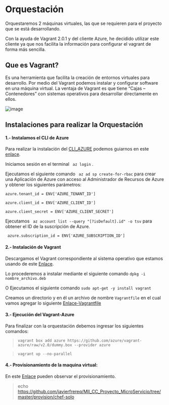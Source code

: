 # Orquestación 
Orquestaremos 2 máquinas virtuales, las que se requieren para el proyecto que se está desarrollando. 

Con la ayuda de Vagrant 2.0.1 y del cliente Azure, he decidido utilizar este cliente ya que nos facilita la información para configurar el vagrant de forma más sencilla.

## Que es Vagrant? 
Es una herramienta que facilita la creación de entornos virtuales para desarrollo. Por medio del Vagrant podemos instalar y configurar software en una máquina virtual.
La ventaja de Vagrant es que tiene “Cajas – Contenedores” con sistemas operativos para desarrollar directamente en ellos. 

![image](https://user-images.githubusercontent.com/32844919/33797928-756c85d0-dd10-11e7-9eb4-d9e2f72d3143.png)

## Instalaciones para realizar la Orquestación 
#### 1.- Instalamos el CLI de Azure 
Para realizar la instalación del [CLI_AZURE](https://docs.microsoft.com/en-us/cli/azure/install-azure-cli?view=azure-cli-latest) podemos guiarnos en este [enlace](https://github.com/javierfrereq/MII_CC_Proyecto_MicroServicios/tree/master/automatizacion).

Iniciamos sesión en el terminal ``` az login``` .

Ejecutamos el siguiente comando ``` az ad sp create-for-rbac```  para crear una Aplicación de Azure con acceso al Administrador de Recursos de Azure y obtener los siguientes parámetros:


  ```azure.tenant_id = ENV['AZURE_TENANT_ID']```

  ```azure.client_id = ENV['AZURE_CLIENT_ID']```

  ```azure.client_secret = ENV['AZURE_CLIENT_SECRET']```

  
Ejecutamos ``` az account list --query "[?isDefault].id" -o tsv``` para obtener el ID de la suscripción de Azure.


  ``` azure.subscription_id = ENV['AZURE_SUBSCRIPTION_ID']``` 

#### 2.- Instalación de Vagrant
Descargamos el Vagrant correspondiente al sistema operativo que estamos usando de este [Enlace](https://www.vagrantup.com/downloads.html). 

Lo procederemos a instalar mediante el siguiente comando ```dpkg -i nombre_archivo.deb```

O Ejecutamos el siguiente comando ```sudo apt-get -y install vagrant```

Creamos un directorio y en él un archivo de nombre ```Vagrantfile``` en el cual vamos agregar lo siguiente [Enlace-Vagrantfile](https://github.com/javierfrereq/MII_CC_Proyecto_MicroServicios/blob/master/orquestacion/Vagrantfile)



#### 3.- Ejecución del Vagrant-Azure
Para finalizar con la orquestación debemos ingresar los siguientes comandos:

>```vagrant box add azure https://github.com/azure/vagrant-azure/raw/v2.0/dummy.box --provider azure```

>```vagrant up --no-parallel```


#### 4.- Provisionamiento de la maquina virtual:
En este [Enlace](https://github.com/javierfrereq/MII_CC_Proyecto_MicroServicios/tree/master/provision/chef-solo) pueden observar el provisionamiento.
>echo https://github.com/javierfrereq/MII_CC_Proyecto_MicroServicio/tree/master/provision/chef-solo
